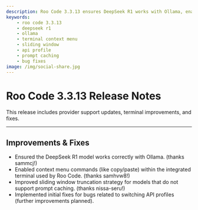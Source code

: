 ```yaml
---
description: Roo Code 3.3.13 ensures DeepSeek R1 works with Ollama, enables terminal context menus, improves sliding window truncation, and fixes API profile switching bugs.
keywords:
    - roo code 3.3.13
    - deepseek r1
    - ollama
    - terminal context menu
    - sliding window
    - api profile
    - prompt caching
    - bug fixes
image: /img/social-share.jpg
---
```


# Roo Code 3.3.13 Release Notes

This release includes provider support updates, terminal improvements, and fixes.

---

## Improvements & Fixes

- Ensured the DeepSeek R1 model works correctly with Ollama. (thanks sammcj!)
- Enabled context menu commands (like copy/paste) within the integrated terminal used by Roo Code. (thanks samhvw8!)
- Improved sliding window truncation strategy for models that do not support prompt caching. (thanks nissa-seru!)
- Implemented initial fixes for bugs related to switching API profiles (further improvements planned).
